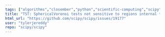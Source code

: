 ```yaml
---
tags: ["algorithms","closember","python","scientific-computing","scipy","scipy.spatial"]
title: "TST: SphericalVoronoi tests not sensitive to regions internal type"
html_url: "https://github.com/scipy/scipy/issues/19177"
user: "tylerjereddy"
repo: "scipy/scipy"
---
```


